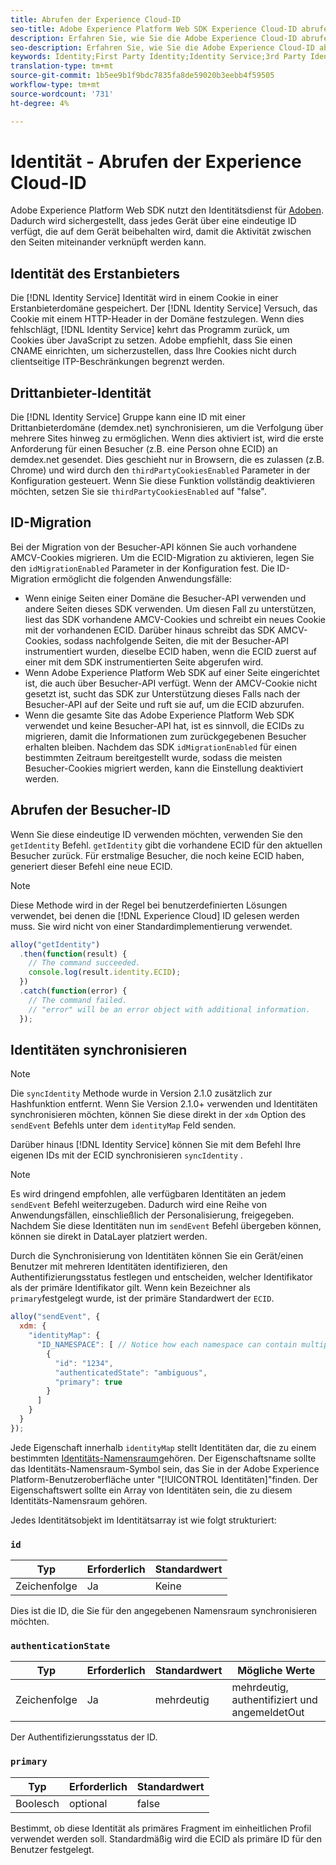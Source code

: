 ```yaml
---
title: Abrufen der Experience Cloud-ID
seo-title: Adobe Experience Platform Web SDK Experience Cloud-ID abrufen
description: Erfahren Sie, wie Sie die Adobe Experience Cloud-ID abrufen.
seo-description: Erfahren Sie, wie Sie die Adobe Experience Cloud-ID abrufen.
keywords: Identity;First Party Identity;Identity Service;3rd Party Identity;ID Migration;Visitor ID;third party identity;thirdPartyCookiesEnabled;idMigrationEnabled;getIdentity;Syncing Identities;syncIdentity;sendEvent;identityMap;primary;ecid;Identity Namespace;namespace id;authenticationState;hashEnabled;
translation-type: tm+mt
source-git-commit: 1b5ee9b1f9bdc7835fa8de59020b3eebb4f59505
workflow-type: tm+mt
source-wordcount: '731'
ht-degree: 4%

---
```



# Identität - Abrufen der Experience Cloud-ID

Adobe Experience Platform Web SDK nutzt den Identitätsdienst für [Adoben](../../identity-service/ecid.md). Dadurch wird sichergestellt, dass jedes Gerät über eine eindeutige ID verfügt, die auf dem Gerät beibehalten wird, damit die Aktivität zwischen den Seiten miteinander verknüpft werden kann.

## Identität des Erstanbieters

Die [!DNL Identity Service] Identität wird in einem Cookie in einer Erstanbieterdomäne gespeichert. Der [!DNL Identity Service] Versuch, das Cookie mit einem HTTP-Header in der Domäne festzulegen. Wenn dies fehlschlägt, [!DNL Identity Service] kehrt das Programm zurück, um Cookies über JavaScript zu setzen. Adobe empfiehlt, dass Sie einen CNAME einrichten, um sicherzustellen, dass Ihre Cookies nicht durch clientseitige ITP-Beschränkungen begrenzt werden.

## Drittanbieter-Identität

Die [!DNL Identity Service] Gruppe kann eine ID mit einer Drittanbieterdomäne (demdex.net) synchronisieren, um die Verfolgung über mehrere Sites hinweg zu ermöglichen. Wenn dies aktiviert ist, wird die erste Anforderung für einen Besucher (z.B. eine Person ohne ECID) an demdex.net gesendet. Dies geschieht nur in Browsern, die es zulassen (z.B. Chrome) und wird durch den `thirdPartyCookiesEnabled` Parameter in der Konfiguration gesteuert. Wenn Sie diese Funktion vollständig deaktivieren möchten, setzen Sie sie `thirdPartyCookiesEnabled` auf &quot;false&quot;.

## ID-Migration

Bei der Migration von der Besucher-API können Sie auch vorhandene AMCV-Cookies migrieren. Um die ECID-Migration zu aktivieren, legen Sie den `idMigrationEnabled` Parameter in der Konfiguration fest. Die ID-Migration ermöglicht die folgenden Anwendungsfälle:

* Wenn einige Seiten einer Domäne die Besucher-API verwenden und andere Seiten dieses SDK verwenden. Um diesen Fall zu unterstützen, liest das SDK vorhandene AMCV-Cookies und schreibt ein neues Cookie mit der vorhandenen ECID. Darüber hinaus schreibt das SDK AMCV-Cookies, sodass nachfolgende Seiten, die mit der Besucher-API instrumentiert wurden, dieselbe ECID haben, wenn die ECID zuerst auf einer mit dem SDK instrumentierten Seite abgerufen wird.
* Wenn Adobe Experience Platform Web SDK auf einer Seite eingerichtet ist, die auch über Besucher-API verfügt. Wenn der AMCV-Cookie nicht gesetzt ist, sucht das SDK zur Unterstützung dieses Falls nach der Besucher-API auf der Seite und ruft sie auf, um die ECID abzurufen.
* Wenn die gesamte Site das Adobe Experience Platform Web SDK verwendet und keine Besucher-API hat, ist es sinnvoll, die ECIDs zu migrieren, damit die Informationen zum zurückgegebenen Besucher erhalten bleiben. Nachdem das SDK `idMigrationEnabled` für einen bestimmten Zeitraum bereitgestellt wurde, sodass die meisten Besucher-Cookies migriert werden, kann die Einstellung deaktiviert werden.

## Abrufen der Besucher-ID

Wenn Sie diese eindeutige ID verwenden möchten, verwenden Sie den `getIdentity` Befehl. `getIdentity` gibt die vorhandene ECID für den aktuellen Besucher zurück. Für erstmalige Besucher, die noch keine ECID haben, generiert dieser Befehl eine neue ECID.

>[!NOTE]
>
>Diese Methode wird in der Regel bei benutzerdefinierten Lösungen verwendet, bei denen die [!DNL Experience Cloud] ID gelesen werden muss. Sie wird nicht von einer Standardimplementierung verwendet.

```javascript
alloy("getIdentity")
  .then(function(result) {
    // The command succeeded.
    console.log(result.identity.ECID);
  })
  .catch(function(error) {
    // The command failed.
    // "error" will be an error object with additional information.
  });
```

## Identitäten synchronisieren

>[!NOTE]
>
>Die `syncIdentity` Methode wurde in Version 2.1.0 zusätzlich zur Hashfunktion entfernt. Wenn Sie Version 2.1.0+ verwenden und Identitäten synchronisieren möchten, können Sie diese direkt in der `xdm` Option des `sendEvent` Befehls unter dem `identityMap` Feld senden.

Darüber hinaus [!DNL Identity Service] können Sie mit dem Befehl Ihre eigenen IDs mit der ECID synchronisieren `syncIdentity` .

>[!NOTE]
>
>Es wird dringend empfohlen, alle verfügbaren Identitäten an jedem `sendEvent` Befehl weiterzugeben. Dadurch wird eine Reihe von Anwendungsfällen, einschließlich der Personalisierung, freigegeben. Nachdem Sie diese Identitäten nun im `sendEvent` Befehl übergeben können, können sie direkt in DataLayer platziert werden.

Durch die Synchronisierung von Identitäten können Sie ein Gerät/einen Benutzer mit mehreren Identitäten identifizieren, den Authentifizierungsstatus festlegen und entscheiden, welcher Identifikator als der primäre Identifikator gilt. Wenn kein Bezeichner als `primary`festgelegt wurde, ist der primäre Standardwert der `ECID`.

```javascript
alloy("sendEvent", {
  xdm: {
    "identityMap": {
      "ID_NAMESPACE": [ // Notice how each namespace can contain multiple identifiers.
        {
          "id": "1234",
          "authenticatedState": "ambiguous",
          "primary": true
        }
      ]
    }
  }
});
```

Jede Eigenschaft innerhalb `identityMap` stellt Identitäten dar, die zu einem bestimmten [Identitäts-Namensraum](../../identity-service/namespaces.md)gehören. Der Eigenschaftsname sollte das Identitäts-Namensraum-Symbol sein, das Sie in der Adobe Experience Platform-Benutzeroberfläche unter &quot;[!UICONTROL Identitäten]&quot;finden. Der Eigenschaftswert sollte ein Array von Identitäten sein, die zu diesem Identitäts-Namensraum gehören.

Jedes Identitätsobjekt im Identitätsarray ist wie folgt strukturiert:

### `id`

| **Typ** | **Erforderlich** | **Standardwert** |
| -------- | ------------ | ----------------- |
| Zeichenfolge | Ja | Keine |

Dies ist die ID, die Sie für den angegebenen Namensraum synchronisieren möchten.

### `authenticationState`

| **Typ** | **Erforderlich** | **Standardwert** | **Mögliche Werte** |
| -------- | ------------ | ----------------- | ------------------------------------ |
| Zeichenfolge | Ja | mehrdeutig | mehrdeutig, authentifiziert und angemeldetOut |

Der Authentifizierungsstatus der ID.

### `primary`

| **Typ** | **Erforderlich** | **Standardwert** |
| -------- | ------------ | ----------------- |
| Boolesch | optional | false |

Bestimmt, ob diese Identität als primäres Fragment im einheitlichen Profil verwendet werden soll. Standardmäßig wird die ECID als primäre ID für den Benutzer festgelegt.

